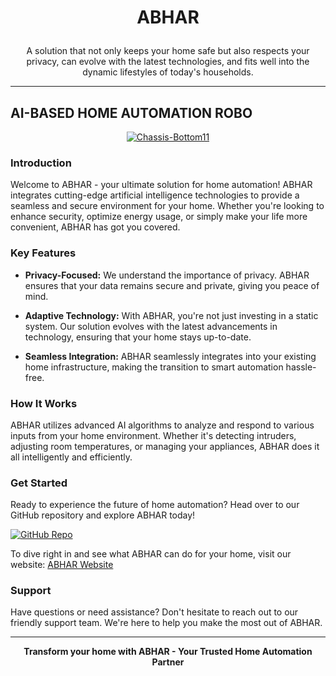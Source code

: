 
# <p align="center">ABHAR</p>  
   
  
<p align="center">
  A solution that not only keeps your home safe but also respects your privacy, can evolve with the latest technologies, and fits well into the dynamic lifestyles of today's households.
</p>   

------------------------------------------------------------------------
 
## AI-BASED HOME AUTOMATION ROBO      


<p align="center">
<a align="center" href="https://ibb.co/R70z6Gp"><img src="https://i.ibb.co/fQp4NVY/Chassis-Bottom11.jpg" alt="Chassis-Bottom11" border="0"></a>
</p>

### Introduction

Welcome to ABHAR - your ultimate solution for home automation! ABHAR integrates cutting-edge artificial intelligence technologies to provide a seamless and secure environment for your home. Whether you're looking to enhance security, optimize energy usage, or simply make your life more convenient, ABHAR has got you covered.

### Key Features

- **Privacy-Focused:** We understand the importance of privacy. ABHAR ensures that your data remains secure and private, giving you peace of mind.
  
- **Adaptive Technology:** With ABHAR, you're not just investing in a static system. Our solution evolves with the latest advancements in technology, ensuring that your home stays up-to-date.
  
- **Seamless Integration:** ABHAR seamlessly integrates into your existing home infrastructure, making the transition to smart automation hassle-free.

### How It Works

ABHAR utilizes advanced AI algorithms to analyze and respond to various inputs from your home environment. Whether it's detecting intruders, adjusting room temperatures, or managing your appliances, ABHAR does it all intelligently and efficiently.


### Get Started

Ready to experience the future of home automation? Head over to our GitHub repository and explore ABHAR today!

[![GitHub Repo](https://img.shields.io/badge/GitHub-Explore%20ABHAR-green)](https://epicpjm05.github.io/ABHAR/WEb/)

To dive right in and see what ABHAR can do for your home, visit our website: [ABHAR Website](https://epicpjm05.github.io/ABHAR/WEb/)



### Support

Have questions or need assistance? Don't hesitate to reach out to our friendly support team. We're here to help you make the most out of ABHAR.

---

<p align="center">
  <b>Transform your home with ABHAR - Your Trusted Home Automation Partner</b>
</p>
